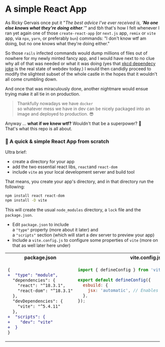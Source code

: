 # A simple React App
As Ricky Gervais once put it "_The best advice I've ever received is, '**No one else knows what they're doing either**._'" and tbh that's how I felt whenever I ran yet again one of those `create-react-app` (or `next.js` app, `remix` or `vite` app, via `npx`, `yarn`, or preferably `bun`) commands: "I don't know wtf am doing, but no one knows what they're doing either."

So those `rails` infected commands would dump millions of files out of nowhere for my newly minted fancy app, and I would have next to no clue why all of that was needed or what it was doing (yes that [xkcd dependecy joke](https://imgs.xkcd.com/comics/dependency.png) is the real state of webdev today.)  I would then candidly proceed to modify the slightest subset of the whole castle in the hopes that it wouldn't all come crumbling down.

And once that was miraculously done, another nightmare would ensue trying make it all tie in on production.
> Thankfully nowadays we have `docker`<br> so whatever mess we have in dev can be nicely packaged into an image and deployed to production. :sunglasses:

Anyway ... **what if we knew wtf?** Wouldn't that be a superpower? :muscle:<br>
That's what this repo is all about.

### :gift_heart: A quick & simple React App from scratch
Ultra brief:
- create a directory for your app
- add the two essential react libs, `react`and `react-dom`
- include `vite` as your local development server and build tool

That means, you create your app's directory, and in that directory run the following:

```sh
npm install react react-dom
npm install -D vite
```
This will create the usual `node_modules` directory, a `lock` file and the `package.json`.
- Edit `package.json` to include<br>
  a `"type"` property (more about it later) and<br>
  a `"scripts"` section (which will start a dev server to preview your app)
- Include a `vite.config.js` to configure some properties of `vite` (more on that as well later here under)
<table>
<tr>
<th>package.json</th>
<th>vite.config.js</th>
</tr>
<tr>
<td valign="top">

```diff
{
+  "type": "module",
  "dependencies": {
    "react": "^18.3.1",
    "react-dom": "^18.3.1"
  },
  "devDependencies": {
    "vite": "^5.4.11"
  },
+  "scripts": {
+    "dev": "vite"
+  }
}
```

</td>
<td valign="top">

```js
import { defineConfig } from 'vite';

export default defineConfig({
  esbuild: {
    jsx: 'automatic', // Enables automatic JSX runtime
  },
});
```

</td>
</tr>
</table>

